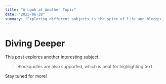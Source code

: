 ```yaml
---
title: "A Look at Another Topic"
date: "2025-06-28"
summary: "Exploring different subjects is the spice of life and blogging."
---
```


# Diving Deeper

This post explores another interesting subject.

> Blockquotes are also supported, which is neat for highlighting text.

Stay tuned for more!
